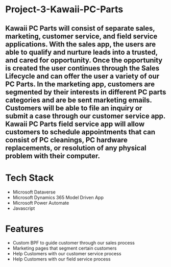# Project-3-Kawaii-PC-Parts
## Kawaii PC Parts will consist of separate sales, marketing, customer service, and field service applications. With the sales app, the users are able to qualify and nurture leads into a trusted, and cared for opportunity. Once the opportunity is created the user continues through the Sales Lifecycle and can offer the user a variety of our PC Parts. In the marketing app, customers are segmented by their interests in different PC parts categories and are be sent marketing emails. Customers will be able to file an inquiry or submit a case through our customer service app. Kawaii PC Parts field service app will allow customers to schedule appointments that can consist of PC cleanings, PC hardware replacements, or resolution of any physical problem with their computer.
# Tech Stack
 - Microsoft Dataverse
 - Microsoft Dynamics 365 Model Driven App
 - Microsoft Power Automate
 - Javascript

# Features
 - Custom BPF to guide customer through our sales process
 - Marketing pages that segment certain customers
 - Help Customers with our customer service process
 - Help Customers with our field service process
